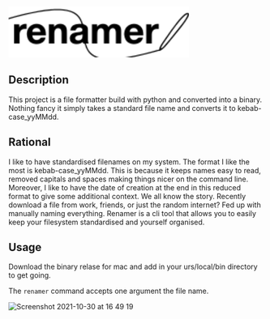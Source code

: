 <img src='assets/logo.svg' height="100px">

## Description

This project is a file formatter build with python and converted into a binary. Nothing fancy it simply takes a standard file name and converts it to kebab-case_yyMMdd.

## Rational

I like to have standardised filenames on my system. The format I like the most is kebab-case_yyMMdd. This is because it keeps names easy to read, removed capitals and spaces making things nicer on the command line. Moreover, I like to have the date of creation at the end in this reduced format to give some additional context. We all know the story. Recently download a file from work, friends, or just the random internet? Fed up with manually naming everything. Renamer is a cli tool that allows you to easily keep your filesystem standardised and yourself organised.

## Usage

Download the binary relase for mac and add in your urs/local/bin directory to get going.

The `renamer` command accepts one argument the file name.

![Screenshot 2021-10-30 at 16 49 19](https://user-images.githubusercontent.com/18102592/139538041-bcd8c0a5-474e-4695-8042-7d340828026c.png)
